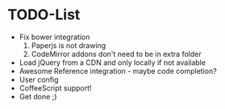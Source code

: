 # TODO-List

- Fix bower integration
  1. Paperjs is not drawing
  2. CodeMirror addons don't need to be in extra folder
- Load jQuery from a CDN and only locally if not available
- Awesome Reference integration - maybe code completion?
- User config
- CoffeeScript support!
- Get done ;)